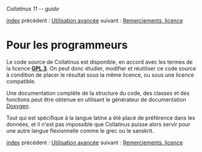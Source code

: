 *Collatinus 11 -- guide*

[index](index.html) précédent : [Utilisation avancée](avancee.html) suivant : [Remerciements, licence](licence.html) 

Pour les programmeurs
=====================

Le code source de Collatinus est disponible, en accord
avec les termes de la licence 
**[GPL 3](http://www.gnu.org/licenses/gpl-3.0.fr.html)**. 
On peut donc étudier, modifier et réutiliser ce code
source à condition de placer le résultat sous la même
licence, ou sous une licence compatible.

Une documentation complète de la structure du code, des
classes et des fonctions peut être obtenue en utilisant
le générateur de documentation
[Doxygen](http://www.stack.nl/~dimitri/doxygen/).

Tout qui est spécifique à la langue latine a été placé
de préférence dans les données, et il n'est pas
impossible que Collatinus puisse alors servir pour une
autre langue flexionnelle comme le grec ou le sanskrit.

[index](index.html) précédent : [Utilisation avancée](avancee.html) suivant : [Remerciements, licence](licence.html) 
